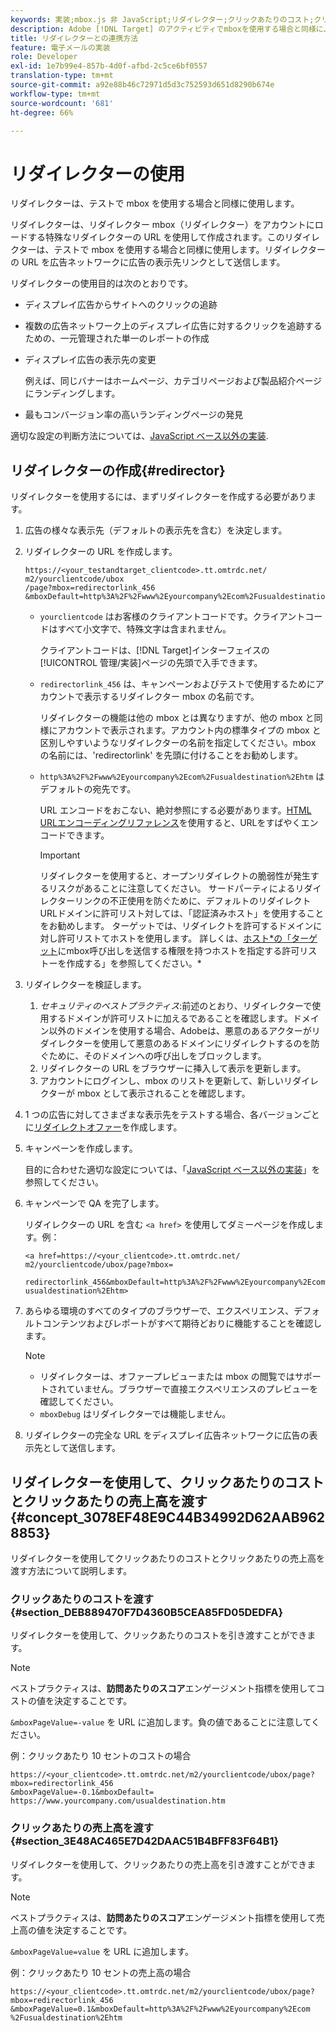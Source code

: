 ```yaml
---
keywords: 実装;mbox.js 非 JavaScript;リダイレクター;クリックあたりのコスト;クリックあたりの売上高
description: Adobe [!DNL Target] のアクティビティでmboxを使用する場合と同様に、電子メールの実装でリダイレクターを使用する方法を説明します。
title: リダイレクターとの連携方法
feature: 電子メールの実装
role: Developer
exl-id: 1e7b99e4-857b-4d0f-afbd-2c5ce6bf0557
translation-type: tm+mt
source-git-commit: a92e88b46c72971d5d3c752593d651d8290b674e
workflow-type: tm+mt
source-wordcount: '681'
ht-degree: 66%

---
```


# リダイレクターの使用

リダイレクターは、テストで mbox を使用する場合と同様に使用します。

リダイレクターは、リダイレクター mbox（リダイレクター）をアカウントにロードする特殊なリダイレクターの URL を使用して作成されます。このリダイレクターは、テストで mbox を使用する場合と同様に使用します。リダイレクターの URL を広告ネットワークに広告の表示先リンクとして送信します。

リダイレクターの使用目的は次のとおりです。

* ディスプレイ広告からサイトへのクリックの追跡
* 複数の広告ネットワーク上のディスプレイ広告に対するクリックを追跡するための、一元管理された単一のレポートの作成
* ディスプレイ広告の表示先の変更

   例えば、同じバナーはホームページ、カテゴリページおよび製品紹介ページにランディングします。

* 最もコンバージョン率の高いランディングページの発見

適切な設定の判断方法については、[JavaScript ベース以外の実装](/help/c-implementing-target/c-non-javascript-based-implementation/non-javascript-based-implementation.md#concept_4799C58B081A43F6B3B8CC25A8D5D7C4).

## リダイレクターの作成{#redirector}

リダイレクターを使用するには、まずリダイレクターを作成する必要があります。

1. 広告の様々な表示先（デフォルトの表示先を含む）を決定します。
1. リダイレクターの URL を作成します。

   ```
   https://<your_testandtarget_clientcode>.tt.omtrdc.net/​m2/yourclientcode/ubox
   /​page?mbox=redirectorlink_456
   &mboxDefault=http%3A%2F%2Fwww%2Eyourcompany%2Ecom%2Fusualdestination%2Ehtm
   ```

   * `yourclientcode` はお客様のクライアントコードです。クライアントコードはすべて小文字で、特殊文字は含まれません。

      クライアントコードは、[!DNL Target]インターフェイスの[!UICONTROL 管理/実装]ページの先頭で入手できます。

   * `redirectorlink_456` は、キャンペーンおよびテストで使用するためにアカウントで表示するリダイレクター mbox の名前です。

      リダイレクターの機能は他の mbox とは異なりますが、他の mbox と同様にアカウントで表示されます。アカウント内の標準タイプの mbox と区別しやすいようなリダイレクターの名前を指定してください。mbox の名前には、&#39;redirectorlink&#39; を先頭に付けることをお勧めします。

   * `http%3A%2F%2Fwww%2Eyourcompany%2Ecom%2Fusualdestination%2Ehtm` はデフォルトの宛先です。

      URL エンコードをおこない、絶対参照にする必要があります。[HTML URLエンコーディングリファレンス](https://www.w3schools.com/tags/ref_urlencode.asp)を使用すると、URLをすばやくエンコードできます。

      >[!IMPORTANT]
      >
      >リダイレクターを使用すると、オープンリダイレクトの脆弱性が発生するリスクがあることに注意してください。 サードパーティによるリダイレクターリンクの不正使用を防ぐために、デフォルトのリダイレクトURLドメインに許可リスト対しては、「認証済みホスト」を使用することをお勧めします。 ターゲットでは、リダイレクトを許可するドメインに対し許可リストてホストを使用します。 詳しくは、[ホスト&#x200B;*の「ターゲット](/help/administrating-target/hosts.md#allowlist)にmbox呼び出しを送信する権限を持つホストを指定する許可リストーを作成する」を参照してください。*

1. リダイレクターを検証します。
   1. *セキュリティのベストプラクティス*:前述のとおり、リダイレクターで使用するドメインが許可リストに加えるであることを確認します。ドメイン以外のドメインを使用する場合、Adobeは、悪意のあるアクターがリダイレクターを使用して悪意のあるドメインにリダイレクトするのを防ぐために、そのドメインへの呼び出しをブロックします。
   1. リダイレクターの URL をブラウザーに挿入して表示を更新します。
   1. アカウントにログインし、mbox のリストを更新して、新しいリダイレクターが mbox として表示されることを確認します。
1. 1 つの広告に対してさまざまな表示先をテストする場合、各バージョンごとに[リダイレクトオファー](/help/c-experiences/c-visual-experience-composer/redirect-offer.md#task_9578678D42784F5EB9638F8AC8C911FA)を作成します。
1. キャンペーンを作成します。

   目的に合わせた適切な設定については、「[JavaScript ベース以外の実装](/help/c-implementing-target/c-non-javascript-based-implementation/non-javascript-based-implementation.md#concept_4799C58B081A43F6B3B8CC25A8D5D7C4)」を参照してください。
1. キャンペーンで QA を完了します。

   リダイレクターの URL を含む `<a href>` を使用してダミーページを作成します。例：

   ```
   <a href=https://<your_clientcode>.tt.omtrdc.net/​m2/yourclientcode/ubox/​page?mbox=
   
   redirectorlink_456&mboxDefault=http%3A%2F%2Fwww%2Eyourcompany%2Ecom%2F​usualdestination%2Ehtm>
   ```

1. あらゆる環境のすべてのタイプのブラウザーで、エクスペリエンス、デフォルトコンテンツおよびレポートがすべて期待どおりに機能することを確認します。

   >[!NOTE]
   >
   >* リダイレクターは、オファープレビューまたは mbox の閲覧ではサポートされていません。ブラウザーで直接エクスペリエンスのプレビューを確認してください。
   >* `mboxDebug` はリダイレクターでは機能しません。


1. リダイレクターの完全な URL をディスプレイ広告ネットワークに広告の表示先として送信します。

## リダイレクターを使用して、クリックあたりのコストとクリックあたりの売上高を渡す{#concept_3078EF48E9C44B34992D62AAB9628853}

リダイレクターを使用してクリックあたりのコストとクリックあたりの売上高を渡す方法について説明します。

### クリックあたりのコストを渡す {#section_DEB889470F7D4360B5CEA85FD05DEDFA}

リダイレクターを使用して、クリックあたりのコストを引き渡すことができます。

>[!NOTE]
>
>ベストプラクティスは、**訪問あたりのスコア**&#x200B;エンゲージメント指標を使用してコストの値を決定することです。

`&mboxPageValue=-value` を URL に追加します。負の値であることに注意してください。

例：クリックあたり 10 セントのコストの場合

```
https://<your_clientcode>.tt.omtrdc.net/​m2/yourclientcode/ubox/​page?mbox=redirectorlink_456
&mboxPageValue=-0.1&mboxDefault=​https://www.yourcompany.com/usualdestination.htm
```

### クリックあたりの売上高を渡す {#section_3E48AC465E7D42DAAC51B4BFF83F64B1}

リダイレクターを使用して、クリックあたりの売上高を引き渡すことができます。

>[!NOTE]
>
>ベストプラクティスは、**訪問あたりのスコア**&#x200B;エンゲージメント指標を使用して売上高の値を決定することです。

`&mboxPageValue=value` を URL に追加します。

例：クリックあたり 10 セントの売上高の場合

```
https://<​your_clientcode>​​​​.tt​​.omtrdc​.net/​​m2/​yourclientcode/​ubox/​​​page?mbox=redirectorlink_456
&mboxPageValue=0.1​&mbox​Default=​​http%3A%2F%2Fwww%2E​yourcompany%2Ecom​%2Fusualdestination%2Ehtm
```
